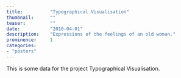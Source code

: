 ```yaml
---
title:			"Typographical Visualisation"
thumbnail:		""
teaser:			""
date:			"2010-04-01"
description:	"Expressions of the feelings of an old woman."
prominence:		1
categories:
- "posters"
---
```


This is some data for the project Typographical Visualisation.